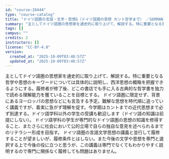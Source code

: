 ```yaml
---
id: "course:28444"
type: "course-catalog"
title: "ドイツ語圏の言語・文学・思想G（ドイツ語圏の思想 カント哲学まで） ／GERMAN LANGUAGE, LITERATURE AND THOUGHT G"
summary: "主としてドイツ語圏の思想家を通史的に取り上げて、解説する。特に重要となる哲学や思想のキーワードについては具体的に説明し、西洋思想の概略を把握できるようにする。履修者が修了後、どこの書店でも手に入る古典的な哲学書を独力で読める理解能力を獲てい…"
tags: []
campus: ""
credits: 2
instructors: []
license: "CC-BY-4.0"
version:
  created_at: "2025-10-09T03:48:57Z"
  updated_at: "2025-10-09T03:48:57Z"
---
```

主としてドイツ語圏の思想家を通史的に取り上げて、解説する。特に重要となる哲学や思想のキーワードについては具体的に説明し、西洋思想の概略を把握できるようにする。履修者が修了後、どこの書店でも手に入る古典的な哲学書を独力で読める理解能力を獲ていることを目標とする。 ドイツ語圏に限定せず、背景にあるヨーロッパの思想などにも言及する予定。難解な思想を時代順に追っていく講義ですが、着実に急がず理解を促す。今学期はカントまでの近代思想まで必ず到達する。ドイツ語学科以外の学生の受講も歓迎します（ドイツ語の知識は前提にしない）。 ドイツ語学科の学生が専門的なドイツ語圏の思想の知識を修得すること、またさらに社会において公的立場で自らの独自な意見を述べられるまでのリテラシー形成を目指す。 ドイツ語圏の言語文学思想の講義と並行して履修することが望ましいが、履修条件とはしない。また今後の文学や思想を専門と選択する上で今後の役に立つと思うが、この講義は専門でなくてもわかりやすく説明するので専門に関係なく履修しても問題はありません。
